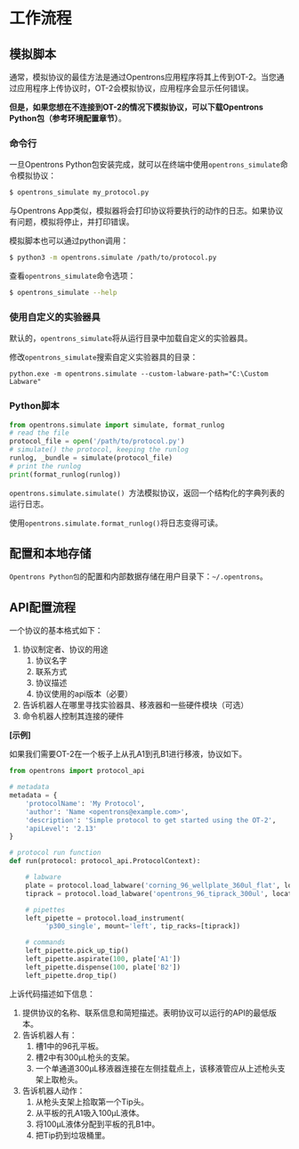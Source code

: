 

# 工作流程

## 模拟脚本

通常，模拟协议的最佳方法是通过Opentrons应用程序将其上传到OT-2。当您通过应用程序上传协议时，OT-2会模拟协议，应用程序会显示任何错误。

**但是，如果您想在不连接到OT-2的情况下模拟协议，可以下载Opentrons Python包（参考环境配置章节）**。

### 命令行

一旦Opentrons Python包安装完成，就可以在终端中使用`opentrons_simulate`命令模拟协议：

```bash
$ opentrons_simulate my_protocol.py
```

与Opentrons App类似，模拟器将会打印协议将要执行的动作的日志。如果协议有问题，模拟将停止，并打印错误。

模拟脚本也可以通过python调用：

```bash
$ python3 -m opentrons.simulate /path/to/protocol.py
```

查看`opentrons_simulate`命令选项：

```bash
$ opentrons_simulate --help
```

### 使用自定义的实验器具

默认的，`opentrons_simulate`将从运行目录中加载自定义的实验器具。

修改`opentrons_simulate`搜索自定义实验器具的目录：

```shell
python.exe -m opentrons.simulate --custom-labware-path="C:\Custom Labware"
```

### Python脚本

```python
from opentrons.simulate import simulate, format_runlog
# read the file
protocol_file = open('/path/to/protocol.py')
# simulate() the protocol, keeping the runlog
runlog, _bundle = simulate(protocol_file)
# print the runlog
print(format_runlog(runlog))
```

`opentrons.simulate.simulate() `方法模拟协议，返回一个结构化的字典列表的运行日志。

使用`opentrons.simulate.format_runlog()`将日志变得可读。

## 配置和本地存储

`Opentrons Python包`的配置和内部数据存储在用户目录下：`~/.opentrons`。

## API配置流程

一个协议的基本格式如下：

1. 协议制定者、协议的用途
   1. 协议名字
   2. 联系方式
   3. 协议描述
   4. 协议使用的api版本（必要）
2. 告诉机器人在哪里寻找实验器具、移液器和一些硬件模块（可选）
3. 命令机器人控制其连接的硬件

**[示例]**

如果我们需要OT-2在一个板子上从孔A1到孔B1进行移液，协议如下。

```python
from opentrons import protocol_api

# metadata
metadata = {
    'protocolName': 'My Protocol',
    'author': 'Name <opentrons@example.com>',
    'description': 'Simple protocol to get started using the OT-2',
    'apiLevel': '2.13'
}

# protocol run function
def run(protocol: protocol_api.ProtocolContext):

    # labware
    plate = protocol.load_labware('corning_96_wellplate_360ul_flat', location='1')
    tiprack = protocol.load_labware('opentrons_96_tiprack_300ul', location='2')

    # pipettes
    left_pipette = protocol.load_instrument(
         'p300_single', mount='left', tip_racks=[tiprack])

    # commands
    left_pipette.pick_up_tip()
    left_pipette.aspirate(100, plate['A1'])
    left_pipette.dispense(100, plate['B2'])
    left_pipette.drop_tip()
```

上诉代码描述如下信息：

1. 提供协议的名称、联系信息和简短描述。表明协议可以运行的API的最低版本。
2. 告诉机器人有：
   1. 槽1中的96孔平板。
   2. 槽2中有300µL枪头的支架。
   3. 一个单通道300µL移液器连接在左侧挂载点上，该移液管应从上述枪头支架上取枪头。
3. 告诉机器人动作：
   1. 从枪头支架上拾取第一个Tip头。
   2. 从平板的孔A1吸入100µL液体。
   3. 将100µL液体分配到平板的孔B1中。
   4. 把Tip扔到垃圾桶里。
